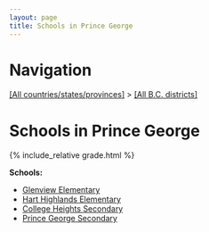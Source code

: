 ```yaml
---
layout: page
title: Schools in Prince George
---
```

# Navigation

[[All countries/states/provinces]](../..) > [[All B.C. districts]](..)

# Schools in Prince George

{% include_relative grade.html %}

**Schools:**

- [Glenview Elementary](Glenview_Elementary.md)
- [Hart Highlands Elementary](Hart_Highlands_Elementary.md)
- [College Heights Secondary](College_Heights_Secondary.md)
- [Prince George Secondary](Prince_George_Secondary.md)
